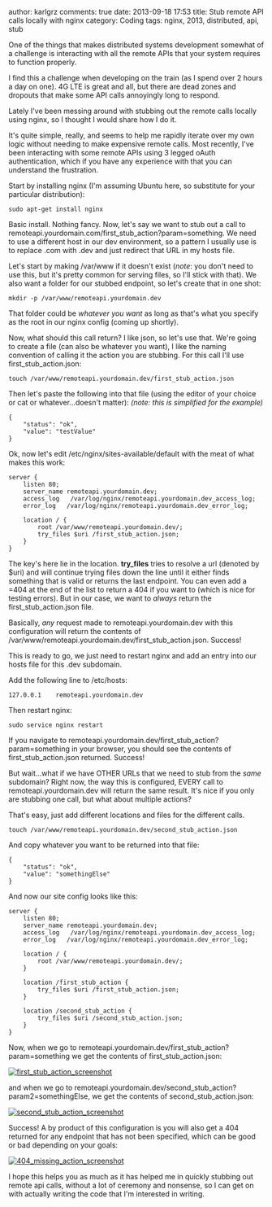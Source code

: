 author: karlgrz
comments: true
date: 2013-09-18 17:53
title: Stub remote API calls locally with nginx
category: Coding
tags: nginx, 2013, distributed, api, stub

One of the things that makes distributed systems development somewhat of a challenge is interacting with all the remote APIs that your system requires to function properly.  

I find this a challenge when developing on the train (as I spend over 2 hours a day on one). 4G LTE is great and all, but there are dead zones and dropouts that make some API calls annoyingly long to respond.  

Lately I've been messing around with stubbing out the remote calls locally using nginx, so I thought I would share how I do it.  

It's quite simple, really, and seems to help me rapidly iterate over my own logic without needing to make expensive remote calls. Most recently, I've been interacting with some remote APIs using 3 legged oAuth authentication, which if you have any experience with that you can understand the frustration.  

Start by installing nginx (I'm assuming Ubuntu here, so substitute for your particular distribution):

```
sudo apt-get install nginx
```

Basic install. Nothing fancy. Now, let's say we want to stub out a call to remoteapi.yourdomain.com/first_stub_action?param=something. We need to use a different host in our dev environment, so a pattern I usually use is to replace .com with .dev and just redirect that URL in my hosts file.

Let's start by making /var/www if it doesn't exist (*note*: you don't need to use this, but it's pretty common for serving files, so I'll stick with that). We also want a folder for our stubbed endpoint, so let's create that in one shot:

```
mkdir -p /var/www/remoteapi.yourdomain.dev
```

That folder could be *whatever you want* as long as that's what you specify as the root in our nginx config (coming up shortly).  

Now, what should this call return? I like json, so let's use that. We're going to create a file (can also be whatever you want), I like the naming convention of calling it the action you are stubbing. For this call I'll use first_stub_action.json:

```
touch /var/www/remoteapi.yourdomain.dev/first_stub_action.json
```

Then let's paste the following into that file (using the editor of your choice or cat or whatever...doesn't matter):
*(note: this is simplified for the example)*

```
{
    "status": "ok",
    "value": "testValue"
}
```

Ok, now let's edit /etc/nginx/sites-available/default with the meat of what makes this work:

```
server {
    listen 80; 
    server_name remoteapi.yourdomain.dev;
    access_log   /var/log/nginx/remoteapi.yourdomain.dev_access_log;
    error_log   /var/log/nginx/remoteapi.yourdomain.dev_error_log;

    location / { 
        root /var/www/remoteapi.yourdomain.dev/;
        try_files $uri /first_stub_action.json;
    }   
}
```

The key's here lie in the location. **try_files** tries to resolve a url (denoted by $uri) and will continue trying files down the line until it either finds something that is valid or returns the last endpoint. You can even add a =404 at the end of the list to return a 404 if you want to (which is nice for testing errors). But in our case, we want to *always* return the first_stub_action.json file.  

Basically, *any* request made to remoteapi.yourdomain.dev with this configuration will return the contents of /var/www/remoteapi.yourdomain.dev/first_stub_action.json. Success!  

This is ready to go, we just need to restart nginx and add an entry into our hosts file for this .dev subdomain.

Add the following line to /etc/hosts:

```
127.0.0.1    remoteapi.yourdomain.dev
```

Then restart nginx:

```
sudo service nginx restart
```

If you navigate to remoteapi.yourdomain.dev/first_stub_action?param=something in your browser, you should see the contents of first_stub_action.json returned. Success!

But wait...what if we have OTHER URLs that we need to stub from the *same* subdomain? Right now, the way this is configured, EVERY call to remoteapi.yourdomain.dev will return the same result. It's nice if you only are stubbing one call, but what about multiple actions?  

That's easy, just add different locations and files for the different calls.

```
touch /var/www/remoteapi.yourdomain.dev/second_stub_action.json
```

And copy whatever you want to be returned into that file:

```
{
    "status": "ok",
    "value": "somethingElse"
}
```

And now our site config looks like this:

```
server {
    listen 80; 
    server_name remoteapi.yourdomain.dev;
    access_log   /var/log/nginx/remoteapi.yourdomain.dev_access_log;
    error_log   /var/log/nginx/remoteapi.yourdomain.dev_error_log;

    location / { 
        root /var/www/remoteapi.yourdomain.dev/;        
    }   

    location /first_stub_action {
        try_files $uri /first_stub_action.json;
    }

    location /second_stub_action {
        try_files $uri /second_stub_action.json;
    }
}
```

Now, when we go to remoteapi.yourdomain.dev/first_stub_action?param=something we get the contents of first_stub_action.json:

[![first_stub_action_screenshot](/images/2013-09-18-stub-remote-api-calls-locally-with-nginx/first_stub_action_screenshot.PNG)](/images/2013-09-18-stub-remote-api-calls-locally-with-nginx/first_stub_action_screenshot.PNG)

and when we go to remoteapi.yourdomain.dev/second_stub_action?param2=somethingElse, we get the contents of second_stub_action.json:

[![second_stub_action_screenshot](/images/2013-09-18-stub-remote-api-calls-locally-with-nginx/second_stub_action_screenshot.PNG)](/images/2013-09-18-stub-remote-api-calls-locally-with-nginx/second_stub_action_screenshot.PNG)

Success! A by product of this configuration is you will also get a 404 returned for any endpoint that has not been specified, which can be good or bad depending on your goals:

[![404_missing_action_screenshot](/images/2013-09-18-stub-remote-api-calls-locally-with-nginx/404_missing_action_screenshot.PNG)](/images/2013-09-18-stub-remote-api-calls-locally-with-nginx/404_missing_action_screenshot.PNG)

I hope this helps you as much as it has helped me in quickly stubbing out remote api calls, without a lot of ceremony and nonsense, so I can get on with actually writing the code that I'm interested in writing.
